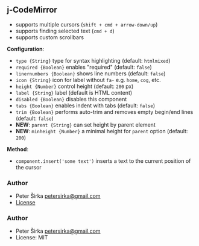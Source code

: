 ## j-CodeMirror

- supports multiple cursors (`shift + cmd + arrow-down/up`)
- supports finding selected text (`cmd + d`)
- supports custom scrollbars

__Configuration__:

- `type {String}` type for syntax highlighting (default: `htmlmixed`)
- `required {Boolean}` enables "required" (default: `false`)
- `linernumbers {Boolean}` shows line numbers (default: `false`)
- `icon {String}` icon for label without `fa-` e.g. `home`, `cog`, etc.
- `height {Number}` control height (default: `200` px)
- `label {String}` label (default is HTML content)
- `disabled {Boolean}` disables this component
- `tabs {Boolean}` enables indent with tabs (default: `false`)
- `trim {Boolean}` performs auto-trim and removes empty begin/end lines (default: `false`)
- __NEW__: `parent {String}` can set height by parent element
- __NEW__: `minheight {Number}` a minimal height for `parent` option (default: `200`)

__Method__:

- `component.insert('some text')` inserts a text to the current position of the cursor

### Author

- Peter Širka <petersirka@gmail.com>
- [License](https://www.totaljs.com/license/)

### Author

- Peter Širka <petersirka@gmail.com>
- License: MIT